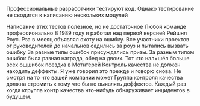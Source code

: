 Профессиональные разработчики тестируют код. Однако тестирование не сводится к написанию нескольких модулей 

Написание этих тестов полезное, но не достаточное
Любой команде профессионально
В 1989 году я работал над первой версией Рейшнл Роус.
Рза в месяц объявлял охоту на ошибку.
Все участники проектов от руководителей до начальнов садились за роуз и пытались вызвать ошибку
За разные типы ошибок присуждались призы.
За разным типом ошибок была разная награда, обед на двоих.
Тот кто нал=шёл больше всех ощшибок поездка в Мотнтерей
Контроль качества не должен находить деффекты. Я уже говорил это прежде и говорю снова.
Не смотря на то что вашей компании может Группа контроля качества должна стремить к тому что бы не выявлять деффектов.
Каждый раз когда кгруппа контр качества что-нибудь обнаруживает
инцидентов в будущем.